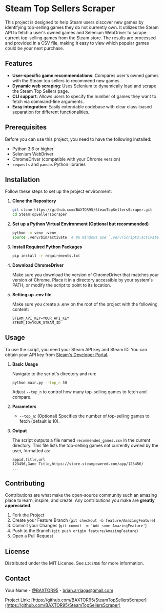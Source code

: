 # Steam Top Sellers Scraper

This project is designed to help Steam users discover new games by identifying top-selling games they do not currently own. It utilizes the Steam API to fetch a user's owned games and Selenium WebDriver to scrape current top-selling games from the Steam store. The results are processed and provided in a CSV file, making it easy to view which popular games could be your next purchase.

## Features

- **User-specific game recommendations**: Compares user's owned games with the Steam top sellers to recommend new games.
- **Dynamic web scraping**: Uses Selenium to dynamically load and scrape the Steam Top Sellers page.
- **CLI support**: Allows users to specify the number of games they want to fetch via command-line arguments.
- **Easy integration**: Easily extendable codebase with clear class-based separation for different functionalities.

## Prerequisites

Before you can use this project, you need to have the following installed:

- Python 3.6 or higher
- Selenium WebDriver
- ChromeDriver (compatible with your Chrome version)
- `requests` and `pandas` Python libraries

## Installation

Follow these steps to set up the project environment:

1. **Clone the Repository**

   ```bash
   git clone https://github.com/BAXTOR95/SteamTopSellersScraper.git
   cd SteamTopSellersScraper
   ```

2. **Set up a Python Virtual Environment (Optional but recommended)**

   ```bash
   python -m venv .venv
   source .venv/bin/activate  # On Windows use `.venv\Scripts\activate`
   ```

3. **Install Required Python Packages**

   ```bash
   pip install -r requirements.txt
   ```

4. **Download ChromeDriver**

   Make sure you download the version of ChromeDriver that matches your version of Chrome. Place it in a directory accessible by your system's PATH, or modify the script to point to its location.

5. **Setting up .env file**

    Make sure you create a .env on the root of the project with the following content:

    ```plaintext
    STEAM_API_KEY=YOUR_API_KEY
    STEAM_ID=YOUR_STEAM_ID
    ```

## Usage

To use the script, you need your Steam API key and Steam ID. You can obtain your API key from [Steam's Developer Portal](https://steamcommunity.com/dev/apikey).

1. **Basic Usage**

   Navigate to the script's directory and run:

   ```bash
   python main.py --top_n 50
   ```

   Adjust `--top_n` to control how many top-selling games to fetch and compare.

2. **Parameters**

   - `--top_n`: (Optional) Specifies the number of top-selling games to fetch (default is 10).

3. **Output**

   The script outputs a file named `recommended_games.csv` in the current directory. This file lists the top-selling games not currently owned by the user, formatted as:

   ```csv
   appid,title,url
   123456,Game Title,https://store.steampowered.com/app/123456/
   ...
   ```

## Contributing

Contributions are what make the open-source community such an amazing place to learn, inspire, and create. Any contributions you make are **greatly appreciated**.

1. Fork the Project
2. Create your Feature Branch (`git checkout -b feature/AmazingFeature`)
3. Commit your Changes (`git commit -m 'Add some AmazingFeature'`)
4. Push to the Branch (`git push origin feature/AmazingFeature`)
5. Open a Pull Request

## License

Distributed under the MIT License. See `LICENSE` for more information.

## Contact

Your Name - [@BAXTOR95](https://twitter.com/BAXTOR95) - <brian.arriaga@gmail.com>

Project Link: [https://github.com/BAXTOR95/SteamTopSellersScraper](https://github.com/BAXTOR95/SteamTopSellersScraper)
